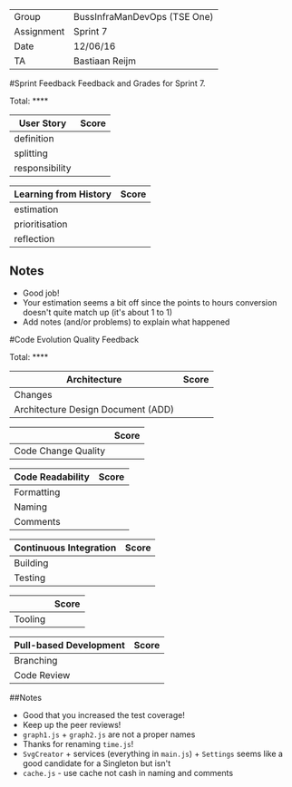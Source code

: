|      |            |
|------|------------|
|Group | BussInfraManDevOps (TSE One) |
|Assignment|Sprint 7|
|Date|12/06/16|
|TA|Bastiaan Reijm|

#Sprint Feedback
Feedback and Grades for Sprint 7.

Total: ****

| User Story | Score |
|------------|-------|
| definition |      |
| splitting  |      |
| responsibility |   |

| Learning from History | Score |
|-----------------------|-------|
| estimation            |    |
| prioritisation        |     |
| reflection            |     |

## Notes
* Good job!
* Your estimation seems a bit off since the points to hours conversion doesn't quite match up (it's about 1 to 1)
* Add notes (and/or problems) to explain what happened

#Code Evolution Quality Feedback

Total: ****

| Architecture                       | Score |
|------------------------------------|-------|
| Changes                            |      |
| Architecture Design Document (ADD) |      |

|                     | Score |
|---------------------|-------|
| Code Change Quality |      |

| Code Readability | Score |
|------------------|-------|
| Formatting       |      |
| Naming           |      |
| Comments         |      |

| Continuous Integration | Score |
|------------------------|-------|
| Building               |      |
| Testing                |      |

|         | Score |
|---------|-------|
| Tooling |      |

| Pull-based Development | Score |
|------------------------|-------|
| Branching              |    |
| Code Review            |      |

##Notes
* Good that you increased the test coverage!
* Keep up the peer reviews!
* `graph1.js` + `graph2.js` are not a proper names
* Thanks for renaming `time.js`!
* `SvgCreator` + services (everything in `main.js`) + `Settings` seems like a good candidate for a Singleton but isn't
* `cache.js` - use cache not cash in naming and comments